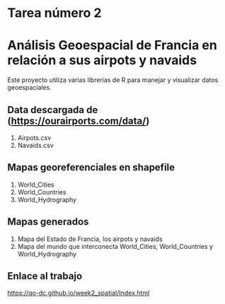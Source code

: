 # Tarea número 2
# Análisis Geoespacial de Francia en relación a sus airpots y navaids  

Este proyecto utiliza varias librerías de R para manejar y visualizar datos geoespaciales. 

## Data descargada de (https://ourairports.com/data/)  

1. Airpots.csv
2. Navaids.csv

## Mapas georeferenciales en shapefile 

1. World_Cities
2. World_Countries
3. World_Hydrography

## Mapas generados 

1. Mapa del Estado de Francia, los airpots y navaids
2. Mapa del mundo que interconecta World_Cities, World_Countries y World_Hydrography

## Enlace al trabajo 

https://qo-dc.github.io/week2_spatial/Index.html
